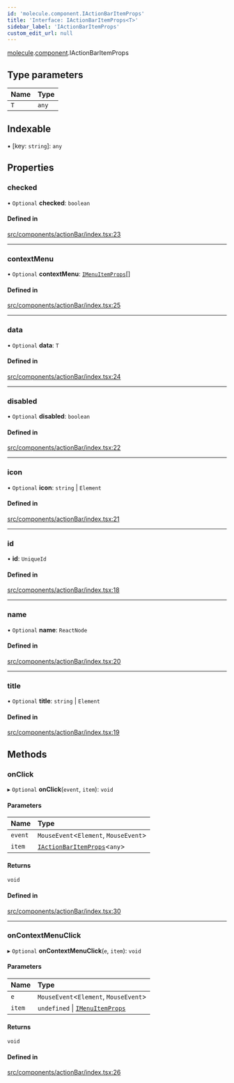 ```yaml
---
id: 'molecule.component.IActionBarItemProps'
title: 'Interface: IActionBarItemProps<T>'
sidebar_label: 'IActionBarItemProps'
custom_edit_url: null
---
```


[molecule](../namespaces/molecule).[component](../namespaces/molecule.component).IActionBarItemProps

## Type parameters

| Name | Type  |
| :--- | :---- |
| `T`  | `any` |

## Indexable

▪ [key: `string`]: `any`

## Properties

### checked

• `Optional` **checked**: `boolean`

#### Defined in

[src/components/actionBar/index.tsx:23](https://github.com/DTStack/molecule/blob/b5324fcf/src/components/actionBar/index.tsx#L23)

---

### contextMenu

• `Optional` **contextMenu**: [`IMenuItemProps`](molecule.component.IMenuItemProps)[]

#### Defined in

[src/components/actionBar/index.tsx:25](https://github.com/DTStack/molecule/blob/b5324fcf/src/components/actionBar/index.tsx#L25)

---

### data

• `Optional` **data**: `T`

#### Defined in

[src/components/actionBar/index.tsx:24](https://github.com/DTStack/molecule/blob/b5324fcf/src/components/actionBar/index.tsx#L24)

---

### disabled

• `Optional` **disabled**: `boolean`

#### Defined in

[src/components/actionBar/index.tsx:22](https://github.com/DTStack/molecule/blob/b5324fcf/src/components/actionBar/index.tsx#L22)

---

### icon

• `Optional` **icon**: `string` \| `Element`

#### Defined in

[src/components/actionBar/index.tsx:21](https://github.com/DTStack/molecule/blob/b5324fcf/src/components/actionBar/index.tsx#L21)

---

### id

• **id**: `UniqueId`

#### Defined in

[src/components/actionBar/index.tsx:18](https://github.com/DTStack/molecule/blob/b5324fcf/src/components/actionBar/index.tsx#L18)

---

### name

• `Optional` **name**: `ReactNode`

#### Defined in

[src/components/actionBar/index.tsx:20](https://github.com/DTStack/molecule/blob/b5324fcf/src/components/actionBar/index.tsx#L20)

---

### title

• `Optional` **title**: `string` \| `Element`

#### Defined in

[src/components/actionBar/index.tsx:19](https://github.com/DTStack/molecule/blob/b5324fcf/src/components/actionBar/index.tsx#L19)

## Methods

### onClick

▸ `Optional` **onClick**(`event`, `item`): `void`

#### Parameters

| Name    | Type                                                                    |
| :------ | :---------------------------------------------------------------------- |
| `event` | `MouseEvent`<`Element`, `MouseEvent`\>                                  |
| `item`  | [`IActionBarItemProps`](molecule.component.IActionBarItemProps)<`any`\> |

#### Returns

`void`

#### Defined in

[src/components/actionBar/index.tsx:30](https://github.com/DTStack/molecule/blob/b5324fcf/src/components/actionBar/index.tsx#L30)

---

### onContextMenuClick

▸ `Optional` **onContextMenuClick**(`e`, `item`): `void`

#### Parameters

| Name   | Type                                                                 |
| :----- | :------------------------------------------------------------------- |
| `e`    | `MouseEvent`<`Element`, `MouseEvent`\>                               |
| `item` | `undefined` \| [`IMenuItemProps`](molecule.component.IMenuItemProps) |

#### Returns

`void`

#### Defined in

[src/components/actionBar/index.tsx:26](https://github.com/DTStack/molecule/blob/b5324fcf/src/components/actionBar/index.tsx#L26)
